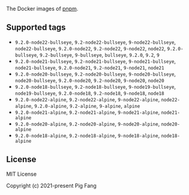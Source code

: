 The Docker images of [pnpm](https://pnpm.io).

## Supported tags

- `9.2.0-node22-bullseye`, `9.2-node22-bullseye`, `9-node22-bullseye`, `node22-bullseye`, `9.2.0-node22`, `9.2-node22`, `9-node22`, `node22`, `9.2.0-bullseye`, `9.2-bullseye`, `9-bullseye`, `bullseye`, `9.2.0`, `9.2`, `9`
- `9.2.0-node21-bullseye`, `9.2-node21-bullseye`, `9-node21-bullseye`, `node21-bullseye`, `9.2.0-node21`, `9.2-node21`, `9-node21`, `node21`
- `9.2.0-node20-bullseye`, `9.2-node20-bullseye`, `9-node20-bullseye`, `node20-bullseye`, `9.2.0-node20`, `9.2-node20`, `9-node20`, `node20`
- `9.2.0-node18-bullseye`, `9.2-node18-bullseye`, `9-node19-bullseye`, `node19-bullseye`, `9.2.0-node18`, `9.2-node18`, `9-node18`, `node18`
- `9.2.0-node22-alpine`, `9.2-node22-alpine`, `9-node22-alpine`, `node22-alpine`, `9.2.0-alpine`, `9.2-alpine`, `9-alpine`, `alpine`
- `9.2.0-node21-alpine`, `9.2-node21-alpine`, `9-node21-alpine`, `node21-alpine`
- `9.2.0-node20-alpine`, `9.2-node20-alpine`, `9-node20-alpine`, `node20-alpine`
- `9.2.0-node18-alpine`, `9.2-node18-alpine`, `9-node18-alpine`, `node18-alpine`

## License

MIT License

Copyright (c) 2021-present Pig Fang

